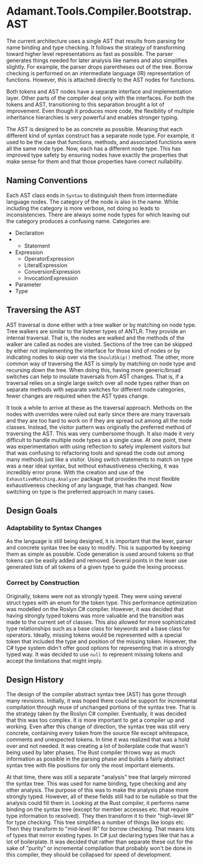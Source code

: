 # Adamant.Tools.Compiler.Bootstrap.AST

The current architecture uses a single AST that results from parsing for name binding and type checking. It follows the strategy of transforming toward higher level representations as fast as possible. The parser generates things needed for later analysis like names and also simplifies slightly. For example, the parser drops parentheses out of the tree. Borrow checking is performed on an intermediate language (IR) representation of functions. However, this is attached directly to the AST nodes for functions.

Both tokens and AST nodes have a separate interface and implementation layer. Other parts of the compiler deal only with the interfaces. For both the tokens and AST, transitioning to this separation brought a lot of improvement. Even though it produces more code, the flexibility of multiple inheritance hierarchies is very powerful and enables stronger typing.

The AST is designed to be as concrete as possible. Meaning that each different kind of syntax construct has a separate node type. For example, it used to be the case that functions, methods, and associated functions were all the same node type. Now, each has a different node type. This has improved type safety by ensuring nodes have exactly the properties that make sense for them and that those properties have correct nullability.

## Naming Conventions

Each AST class ends in `Syntax` to distinguish them from intermediate language nodes. The category of the node is also in the name. While including the category is more verbose, not doing so leads to inconsistencies. There are always some node types for which leaving out the category produces a confusing name. Categories are:

* Declaration
* * Statement
* Expression
  * OperatorExpression
  * LiteralExpression
  * ConversionExpression
  * InvocationExpression
* Parameter
* Type

## Traversing the AST

AST traversal is done either with a tree walker or by matching on node type. Tree walkers are similar to the listener types of ANTLR. They provide an internal traversal. That is, the nodes are walked and the methods of the walker are called as nodes are visited. Sections of the tree can be skipped by either not implementing the interface for those kind of nodes or by indicating nodes to skip over via the `ShouldSkip()` method. The other, more common way of traversing the AST is simply by matching on node type and recursing down the tree. When doing this, having more generic/broad switches can help to insulate traversals from AST changes. That is, if a traversal relies on a single large switch over all node types rather than on separate methods with separate switches for different node categories, fewer changes are required when the AST types change.

It took a while to arrive at these as the traversal approach. Methods on the nodes with overrides were ruled out early since there are many traversals and they are too hard to work on if they are spread out among all the node classes. Instead, the visitor pattern was originally the preferred method of traversing the AST. This was very cumbersome though. It also made it very difficult to handle multiple node types as a single case. At one point, there was experimentation with using reflection to safely implement visitors but that was confusing to refactoring tools and spread the code out among many methods just like a visitor. Using switch statements to match on type was a near ideal syntax, but without exhaustiveness checking, it was incredibly error prone. With the creation and use of the `ExhaustiveMatching.Analyzer` package that provides the most flexible exhaustiveness checking of any language, that has changed. Now switching on type is the preferred approach in many cases.

## Design Goals

### Adaptability to Syntax Changes

As the language is still being designed, it is important that the lexer, parser and concrete syntax tree be easy to modify. This is supported by keeping them as simple as possible. Code generation is used around tokens so that tokens can be easily added and removed. Several points in the lexer use generated lists of all tokens of a given type to guide the lexing process.

### Correct by Construction

Originally, tokens were not as strongly typed. They were using several struct types with an enum for the token type. This performance optimization was modelled on the Roslyn C# compiler. However, it was decided that having strongly typed tokens was more valuable and the transition was made to the current set of classes. This also allowed for more sophisticated type relationships such as a base class for keywords and a base class for operators. Ideally, missing tokens would be represented with a special token that included the type and position of the missing token. However, the C# type system didn't offer good options for representing that in a strongly typed way. It was decided to use `null` to represent missing tokens and accept the limitations that might imply.

## Design History

The design of the compiler abstract syntax tree (AST) has gone through many revisions. Initially, it was hoped there could be support for incremental compilation through reuse of unchanged portions of the syntax tree. That is the strategy taken by the Roslyn C# compiler. Eventually, it was decided that this was too complex. It is more important to get a compiler up and working. Even after this change of direction, the syntax tree was still very concrete, containing every token from the source file except whitespace, comments and unexpected tokens. In time it was realized that was a hold over and not needed. It was creating a lot of boilerplate code that wasn't being used by later phases. The Rust compiler throws way as much information as possible in the parsing phase and builds a fairly abstract syntax tree with file positions for only the most important elements.

At that time, there was still a separate "analysis" tree that largely mirrored the syntax tree. This was used for name binding, type checking and any other analysis. The purpose of this was to make the analysis phase more strongly typed. However, all of these fields still had to be nullable so that the analysis could fill them in. Looking at the Rust compiler, it performs name binding on the syntax tree (except for member accesses etc. that require type information to resolved). They then transform it to their "high-level IR" for type checking. This tree simplifies a number of things like loops etc. Then they transform to "mid-level IR" for borrow checking. That means lots of types that mirror existing types. In C# just declaring types like that has a lot of boilerplate. It was decided that rather than separate these out for the sake of "purity" or incremental compilation that probably won't be done in this compiler, they should be collapsed for speed of development.
